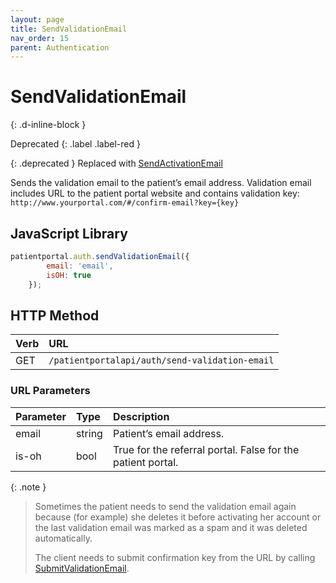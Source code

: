 ```yaml
---
layout: page
title: SendValidationEmail
nav_order: 15
parent: Authentication
---
```


# SendValidationEmail
{: .d-inline-block }

Deprecated
{: .label .label-red }

{: .deprecated }
Replaced with [SendActivationEmail](sendactivationemail)

Sends the validation email to the patient’s email address. Validation email includes URL to the patient portal website and contains validation key: `http://www.yourportal.com/#/confirm-email?key={key}`

## JavaScript Library

```javascript
patientportal.auth.sendValidationEmail({
        email: 'email', 
        isOH: true
    });
```

## HTTP Method

| Verb | URL                                           |
|:-----|:----------------------------------------------|
| GET  | `/patientportalapi/auth/send-validation-email`|


### URL Parameters

| Parameter | Type   | Description                                                 |
|:----------|:-------|:------------------------------------------------------------|
| email     | string | Patient’s email address.                                    |
| is-oh     | bool   | True for the referral portal. False for the patient portal. |


{: .note }
> Sometimes the patient needs to send the validation email again because (for example) she deletes it before activating her account or the last validation email was marked as a spam and it was deleted automatically.
> 
> The client needs to submit confirmation key from the URL by calling [SubmitValidationEmail](SubmitValidationEmail).
